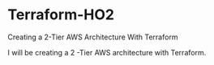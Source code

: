 # Terraform-HO2

Creating a 2-Tier AWS Architecture With Terraform

I will be creating a 2 -Tier AWS architecture with Terraform.
